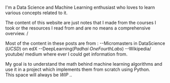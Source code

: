 I'm a Data Science and Machine Learning enthusiast who loves to learn various concepts related to it.

The content of this website are just notes that I made from the courses I took or the resources I read from and are no means a comprehensive overview. /

Most of the content in these posts are from :
--Micromasters in DataScience (_UCSD_) on edX
--DeepLearning(_Padhai OneFourthLabs_)
--Wikipedia/ youtube/ medium where ever I could get information from.


My goal is to understand the math behind machine learning algorithms and use it in a project which implements them from scratch using Python.\
This space will always be _WIP_ ..

